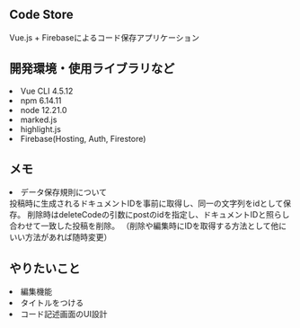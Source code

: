 ## Code Store

<p>Vue.js + Firebaseによるコード保存アプリケーション</p>

## 開発環境・使用ライブラリなど

<li>Vue CLI 4.5.12</li>
<li>npm 6.14.11</li>
<li>node 12.21.0</li>
<li>marked.js</li>
<li>highlight.js</li>
<li>Firebase(Hosting, Auth, Firestore)</li>

## メモ
<li>データ保存規則について</li>
投稿時に生成されるドキュメントIDを事前に取得し、同一の文字列をidとして保存。  
削除時はdeleteCodeの引数にpostのidを指定し、ドキュメントIDと照らし合わせて一致した投稿を削除。  
（削除や編集時にIDを取得する方法として他にいい方法があれば随時変更）  

## やりたいこと
<li>編集機能</li>
<li>タイトルをつける</li>
<li>コード記述画面のUI設計</li>


